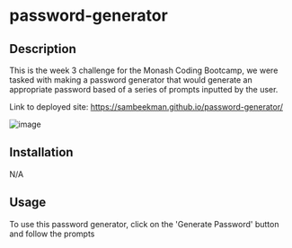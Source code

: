 # password-generator

## Description

This is the week 3 challenge for the Monash Coding Bootcamp, we were tasked with making a password generator that would generate an appropriate password based of a series of prompts inputted by the user.

Link to deployed site: https://sambeekman.github.io/password-generator/

![image](https://github.com/SamBeekman/password-generator/assets/131665093/0c23ffe1-b5fe-4fa0-8eb5-27ef6ae0a076)




## Installation

N/A

## Usage

To use this password generator, click on the 'Generate Password' button and follow the prompts
